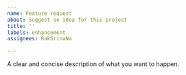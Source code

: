 ```yaml
---
name: Feature request
about: Suggest an idea for this project
title: ''
labels: enhancement
assignees: RakSrinaNa

---
```


A clear and concise description of what you want to happen.
